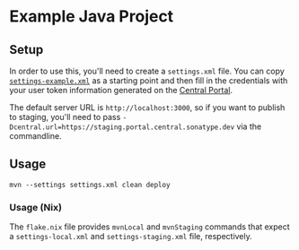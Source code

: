 # Example Java Project

## Setup

In order to use this, you'll need to create a `settings.xml` file. You can copy [`settings-example.xml`][settings] as a
starting point and then fill in the credentials with your user token information generated on the [Central Portal][csc].

The default server URL is `http://localhost:3000`, so if you want to publish to staging, you'll need to pass `-Dcentral.url=https://staging.portal.central.sonatype.dev` via the commandline.

## Usage

```shell
mvn --settings settings.xml clean deploy
```

### Usage (Nix)

The `flake.nix` file provides `mvnLocal` and `mvnStaging` commands that expect a `settings-local.xml` and `settings-staging.xml` file, respectively.

<!-- References -->

[settings]: ./settings-example.xml
[csc]: https://central.sonatype.com
